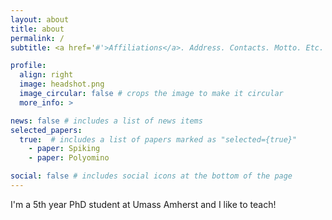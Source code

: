 ```yaml
---
layout: about
title: about
permalink: /
subtitle: <a href='#'>Affiliations</a>. Address. Contacts. Motto. Etc.

profile:
  align: right
  image: headshot.png
  image_circular: false # crops the image to make it circular
  more_info: >

news: false # includes a list of news items
selected_papers:
  true:  # includes a list of papers marked as "selected={true}"
    - paper: Spiking
    - paper: Polyomino

social: false # includes social icons at the bottom of the page
---
```


I'm a 5th year PhD student at Umass Amherst and I like to teach!
